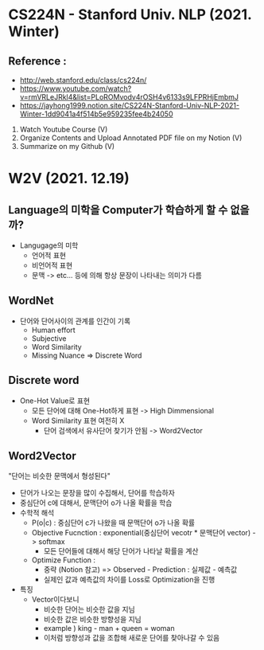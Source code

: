 # CS224N - Stanford Univ. NLP (2021. Winter) 
## Reference : 
- http://web.stanford.edu/class/cs224n/
- https://www.youtube.com/watch?v=rmVRLeJRkl4&list=PLoROMvodv4rOSH4v6133s9LFPRHjEmbmJ
- https://jayhong1999.notion.site/CS224N-Stanford-Univ-NLP-2021-Winter-1dd9041a4f514b5e959235fee4b24050

1. Watch Youtube Course (V)
2. Organize Contents and Upload Annotated PDF file on my Notion (V)
3. Summarize on my Github (V)


# W2V (2021. 12.19)

## Language의 미학을 Computer가 학습하게 할 수 없을까?
- Langugage의 미학
    - 언어적 표현
    - 비언어적 표현
    - 문맥
    -> etc... 등에 의해 항상 문장이 나타내는 의미가 다름

## WordNet
- 단어와 단어사이의 관계를 인간이 기록
    - Human effort
    - Subjective
    - Word Similarity
    - Missing Nuance
    => Discrete Word

## Discrete word
- One-Hot Value로 표현
    - 모든 단어에 대해 One-Hot하게 표현 -> High Dimmensional
    - Word Similarity 표현 여전히 X
        - 단어 검색에서 유사단어 찾기가 안됨
    -> Word2Vector

## Word2Vector
"단어는 비슷한 문맥에서 형성된다"
- 단어가 나오는 문장을 많이 수집해서, 단어를 학습하자
- 중심단어 c에 대해서, 문맥단어 o가 나올 확률을 학습
- 수학적 해석
    - P(o|c) : 중심단어 c가 나왔을 때 문맥단어 o가 나올 확률
    - Objective Fucnction : exponential(중심단어 vecotr * 문맥단어 vector) -> softmax
        - 모든 단어들에 대해서 해당 단어가 나타날 확률을 계산
    - Optimize Function : 
        - 중략 (Notion 참고) => Observed - Prediction : 실제값  - 예측값
        - 실제인 값과 예측값의 차이를 Loss로 Optimization을 진행
- 특징
    - Vector이다보니
        - 비슷한 단어는 비슷한 값을 지님
        - 비슷한 값은 비슷한 방향성을 지님
        - example ) king - man + queen = woman
        - 이처럼 방향성과 값을 조합해 새로운 단어를 찾아나갈 수 있음
